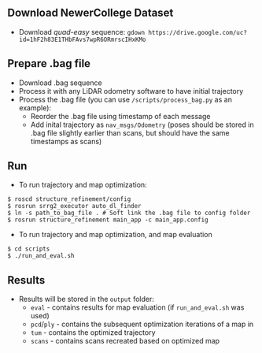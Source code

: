 ## Download NewerCollege Dataset
- Download *quad-easy* sequence: ```gdown https://drive.google.com/uc?id=1hF2h83E1THbFAvs7wpR6ORmrscIHxKMo```

## Prepare .bag file
- Download .bag sequence
- Process it with any LiDAR odometry software to have initial trajectory
- Process the .bag file (you can use `/scripts/process_bag.py` as an example): 
    - Reorder the .bag file using timestamp of each message
    - Add inital trajectory as `nav_msgs/Odometry` (poses should be stored in .bag file slightly earlier than scans, but should have the same timestamps as scans)

## Run
- To run trajectory and map optimization:
```console
$ roscd structure_refinement/config
$ rosrun srrg2_executor auto_dl_finder
$ ln -s path_to_bag_file . # Soft link the .bag file to config folder
$ rosrun structure_refinement main_app -c main_app.config
```
- To run trajectory and map optimization, and map evaluation
```
$ cd scripts
$ ./run_and_eval.sh
```

## Results

- Results will be stored in the `output` folder:
    - `eval` - contains results for map evaluation (if ```run_and_eval.sh``` was used)
    - `pcd`/`ply` - contains the subsequent optimization iterations of a map in
    - `tum` - contains the optimized trajectory
    - `scans` - contains scans recreated based on optimized map 